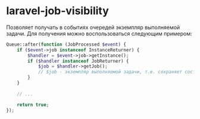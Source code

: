 # laravel-job-visibility
Позволяет получать в событиях очередей экземпляр выполняемой задачи.
Для получения можно воспользоваться следующим примером:
```php
Queue::after(function (JobProcessed $event) {
    if ($event->job instanceof InstanceReturner) {
        $handler = $event->job->getInstance();
        if ($handler instanceof JobReturner) {
            $job = $handler->getJob();
            // $job - экземпляр выполняемой задачи, т.е. сохраняет состояние после выполнения задачи
        }
    }
    
    // ...

    return true;
});
```